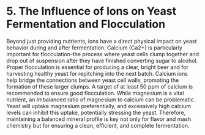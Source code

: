 # 5. The Influence of lons on Yeast Fermentation and Flocculation

Beyond just providing nutrients, ions have a direct physical impact on yeast behavior
 during and after fermentation.
Calcium (Ca2+) is particularly important for
 flocculation-the process where yeast cells clump together and drop out of
 suspension after they have finished converting sugar to alcohol.
Proper flocculation is
 essential for producing a clear, bright beer and for harvesting healthy yeast for
 repitching into the next batch.
Calcium ions help bridge the connections between yeast
 cell walls, promoting the formation of these larger clumps.
A target of at least 50 ppm
 of calcium is recommended to ensure good flocculation.
While magnesium is a vital
 nutrient, an imbalanced ratio of magnesium to calcium can be problematic.
Yeast will
 uptake magnesium preferentially, and excessively high calcium levels can inhibit this
 uptake, potentially stressing the yeast.
Therefore, maintaining a balanced mineral
 profile is key not only for flavor and mash chemistry but for ensuring a clean, efficient,
 and complete fermentation.

